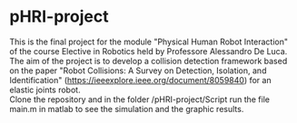 # pHRI-project
This is the final project for the module "Physical Human Robot Interaction" of the course Elective in Robotics held by Professore Alessandro De Luca.
\
The aim of the project is to develop a collision detection framework based on the paper "Robot Collisions: A Survey on Detection, Isolation, and Identification" (https://ieeexplore.ieee.org/document/8059840) for an elastic joints robot.
\
Clone the repository and in the folder /pHRI-project/Script run the file main.m in matlab to see the simulation and the graphic results. 
